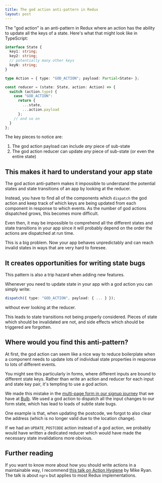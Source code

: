 ```yaml
---
title: The god action anti-pattern in Redux
layout: post
---
```


The "god action" is an anti-pattern in Redux where an action has the ability to update all the keys of a state. Here's what that might look like in TypeScript:

```typescript
interface State {
  key1: string;
  key2: string;
  // potentially many other keys
  keyN: string;
}

type Action = { type: "GOD_ACTION"; payload: Partial<State> };

const reducer = (state: State, action: Action) => {
  switch (action.type) {
    case "GOD_ACTION":
      return {
        ...state,
        ...action.payload
      };
    // and so on
  }
};
```

The key pieces to notice are:

1. The god action payload can include *any* piece of sub-state
2. The god action reducer can update *any* piece of sub-state (or even the entire state)

## This makes it hard to understand your app state

The god action anti-pattern makes it impossible to understand the potential states and state transitions of an app by looking at the reducer.

Instead, you have to find all of the components which `dispatch` the god action and keep track of which keys are being updated from each component in response to which events. As the number of god actions dispatched grows, this becomes more difficult.

Even then, it may be impossible to comprehend all the different states and state transitions in your app since it will probably depend on the order the actions are dispatched at run time.

This is a big problem. Now your app behaves unpredictably and can reach invalid states in ways that are very hard to foresee.

## It creates opportunities for writing state bugs

This pattern is also a trip hazard when adding new features.

Whenever you need to update state in your app with a god action you can simply write:
```typescript
dispatch({ type: "GOD_ACTION", payload: { ... } });
```
without ever looking at the reducer.

This leads to state transitions not being properly considered. Pieces of state which should be invalidated are not, and side effects which should be triggered are forgotten.

## Where would you find this anti-pattern?

At first, the god action can seem like a nice way to reduce boilerplate when a component needs to update lots of individual state properties in response to lots of different events.

You might see this particularly in forms, where different inputs are bound to different state keys. Rather than write an action and reducer for each input and state key pair, it's tempting to use a god action.

We made this mistake in the [multi-page form in our signup journey](https://join.bulb.co.uk) that we have at [Bulb](https://join.bulb.co.uk). We used a god action to dispatch all the input changes to our form state, which has lead to loads of subtle state bugs.

One example is that, when updating the postcode, we forgot to also clear the address (which is no longer valid due to the location change).

If we had an `UPDATE_POSTCODE` action instead of a god action, we probably would have written a dedicated reducer which would have made the necessary state invalidations more obvious.

## Further reading

If you want to know more about how you should write actions in a maintainable way, I recommend [this talk on Action Hygiene](https://www.youtube.com/watch?v=JmnsEvoy-gY) by Mike Ryan. The talk is about `ngrx` but applies to most Redux implementations.
